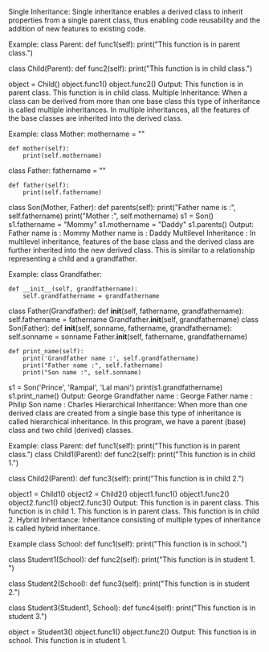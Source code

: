 Single Inheritance:
Single inheritance enables a derived class to inherit properties from a single parent class, thus enabling code reusability and the addition of new features to existing code.

Example:
class Parent:
    def func1(self):
        print("This function is in parent class.")
 
class Child(Parent):
    def func2(self):
        print("This function is in child class.")
 
object = Child()
object.func1()
object.func2()
Output:
This function is in parent class.
This function is in child class.
Multiple Inheritance:
When a class can be derived from more than one base class this type of inheritance is called multiple inheritances. In multiple inheritances, all the features of the base classes are inherited into the derived class.

Example:
class Mother:
    mothername = ""
 
    def mother(self):
        print(self.mothername)
 
 
class Father:
    fathername = ""
 
    def father(self):
        print(self.fathername)
 
 
class Son(Mother, Father):
    def parents(self):
        print("Father name is :", self.fathername)
        print("Mother :", self.mothername)
s1 = Son()
s1.fathername = "Mommy"
s1.mothername = "Daddy"
s1.parents()
Output:
Father name is : Mommy
Mother name is : Daddy
Multilevel Inheritance :
In multilevel inheritance, features of the base class and the derived class are further inherited into the new derived class. This is similar to a relationship representing a child and a grandfather.

Example:
class Grandfather:
 
    def __init__(self, grandfathername):
        self.grandfathername = grandfathername
 
 
class Father(Grandfather):
    def __init__(self, fathername, grandfathername):
        self.fathername = fathername
        Grandfather.__init__(self, grandfathername)
class Son(Father):
    def __init__(self, sonname, fathername, grandfathername):
        self.sonname = sonname
        Father.__init__(self, fathername, grandfathername)
 
    def print_name(self):
        print('Grandfather name :', self.grandfathername)
        print("Father name :", self.fathername)
        print("Son name :", self.sonname)
s1 = Son('Prince', 'Rampal', 'Lal mani')
print(s1.grandfathername)
s1.print_name()
Output:
George
Grandfather name : George
Father name : Philip
Son name : Charles
Hierarchical Inheritance:
When more than one derived class are created from a single base this type of inheritance is called hierarchical inheritance. In this program, we have a parent (base) class and two child (derived) classes.

Example:
class Parent:
    def func1(self):
        print("This function is in parent class.")
class Child1(Parent):
    def func2(self):
        print("This function is in child 1.")
      
class Child2(Parent):
    def func3(self):
        print("This function is in child 2.")
 
 object1 = Child1()
object2 = Child2()
object1.func1()
object1.func2()
object2.func1()
object2.func3()
Output:
This function is in parent class.
This function is in child 1.
This function is in parent class.
This function is in child 2.
Hybrid Inheritance:
Inheritance consisting of multiple types of inheritance is called hybrid inheritance.

Example
class School:
    def func1(self):
        print("This function is in school.")
 
 
class Student1(School):
    def func2(self):
        print("This function is in student 1. ")
 
 
class Student2(School):
    def func3(self):
        print("This function is in student 2.")
 
 
class Student3(Student1, School):
    def func4(self):
        print("This function is in student 3.")
 
object = Student3()
object.func1()
object.func2()
Output:
This function is in school.
This function is in student 1.
